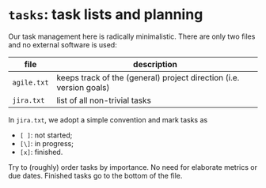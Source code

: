 # `tasks`: task lists and planning
Our task management here is radically minimalistic. There are only two files and no external software is used:

|file|description|
|----|-----------|
|`agile.txt`|keeps track of the (general) project direction (i.e. version goals)|
|`jira.txt`|list of all non-trivial tasks|

In `jira.txt`, we adopt a simple convention and mark tasks as
- `[ ]`: not started;
- `[\]`: in progress;
- `[x]`: finished.

Try to (roughly) order tasks by importance. No need for elaborate metrics or due dates. Finished tasks go to the bottom of the file.